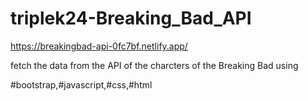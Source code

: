 # triplek24-Breaking_Bad_API
https://breakingbad-api-0fc7bf.netlify.app/

fetch the data from the API of the charcters of the Breaking Bad using 

#bootstrap,#javascript,#css,#html
